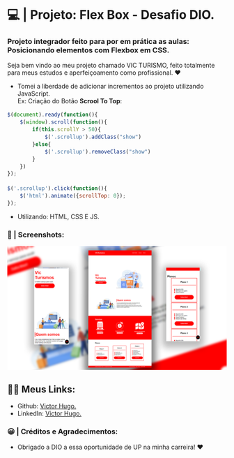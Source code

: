 # 💻 | Projeto: Flex Box - Desafio DIO.

### Projeto integrador feito para por em prática as aulas: Posicionando elementos com Flexbox em CSS.

Seja bem vindo ao meu projeto chamado VIC TURISMO, feito totalmente para meus estudos e aperfeiçoamento como profissional. ❤️

- Tomei a liberdade de adicionar incrementos ao projeto utilizando JavaScript. 
    </br> Ex: Criação do Botão <b>Scrool To Top</b>:

```js
$(document).ready(function(){
    $(window).scroll(function(){
        if(this.scrollY > 50){
            $('.scrollup').addClass("show")
        }else{
            $('.scrollup').removeClass("show")
        }
    })
});

$('.scrollup').click(function(){
    $('html').animate({scrollTop: 0});
});
```

- Utilizando: HTML, CSS E JS.

### 📸 | Screenshots: 

![preview1 img](/images/preview.png)

## 👩‍💻 Meus Links:

- Github: [Victor Hugo.](https://github.com/torugo99)
- LinkedIn: [Victor Hugo.](https://www.linkedin.com/in/victor-hugo99/)

### 😀 | Créditos e Agradecimentos:

- Obrigado a DIO a essa oportunidade de UP na minha carreira! ❤️
